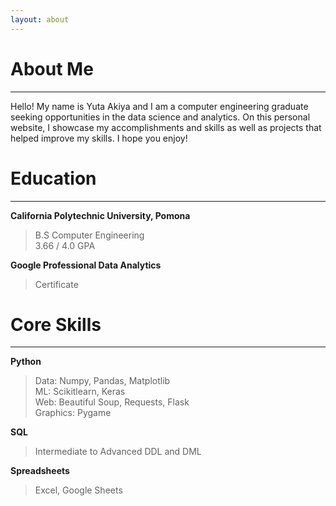 ```yaml
---
layout: about 
---
```


# About Me
---
Hello! My name is Yuta Akiya and I am a computer engineering graduate seeking opportunities in the data science and analytics. 
On this personal website, I showcase my accomplishments and skills as well as projects that helped improve my skills. I hope you enjoy!


# Education
---
**California Polytechnic University, Pomona**
> B.S Computer Engineering  
> 3.66 / 4.0 GPA  


**Google Professional Data Analytics**
> Certificate


# Core Skills  
---
**Python**
> Data: Numpy, Pandas, Matplotlib  
> ML: Scikitlearn, Keras  
> Web: Beautiful Soup, Requests, Flask  
> Graphics: Pygame


**SQL**  
> Intermediate to Advanced DDL and DML


**Spreadsheets**
> Excel, Google Sheets

